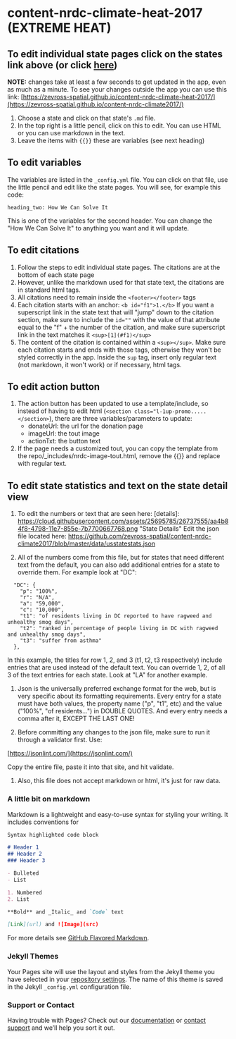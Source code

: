 # content-nrdc-climate-heat-2017 (EXTREME HEAT)


## To edit individual state pages click on the states link above (or click [here](https://github.com/zevross-spatial/content-nrdc-climate-heat-2017/tree/master/states))

**NOTE:** changes take at least a few seconds to get updated in the app, even as much as a minute. To see your changes outside the app you can use this link: [https://zevross-spatial.github.io/content-nrdc-climate-heat-2017/](https://zevross-spatial.github.io/content-nrdc-climate2017/)

1. Choose a state and click on that state's `.md` file.
2. In the top right is a little pencil, click on this to edit. You can use HTML or you can use markdown in the text.
3. Leave the items with `{{}}` these are variables (see next heading)

## To edit variables

The variables are listed in the `_config.yml` file. You can click on that file, use the little pencil and edit like the state pages. You will see, for example this code:

```
heading_two: How We Can Solve It
```

This is one of the variables for the second header. You can change the "How We Can Solve It" to anything you want and it will update.

## To edit citations

1. Follow the steps to edit individual state pages. The citations are at the bottom of each state page
1. However, unlike the markdown used for that state text, the citations are in standard html tags.
1. All citations need to remain inside the `<footer></footer>` tags
1. Each citation starts with an anchor: `<b id="f1">1.</b>` If you want a superscript link in the state text that will "jump" down to the citation section, make sure to include the `id=""` with the value of that attribute equal to the "f" + the number of the citation, and make sure superscript link in the text matches it `<sup>[1](#f1)</sup>`
1. The content of the citation is contained within a `<sup></sup>`. Make sure each citation starts and ends with those tags, otherwise they won't be styled correctly in the app. Inside the `sup` tag, insert only regular text (not markdown, it won't work) or if necessary, html tags.

## To edit action button

1. The action button has been updated to use a template/include, so instead of having to edit html (`<section class="l-1up-promo..... </section>`), there are three variables/parameters to update:
    * donateUrl: the url for the donation page
    * imageUrl: the tout image
    * actionTxt: the button text
1. If the page needs a customized tout, you can copy the template from the repo/_includes/nrdc-image-tout.html, remove the {{}} and replace with regular text.

## To edit state statistics and text on the state detail view

1. To edit the numbers or text that are seen here:
[details]: https://cloud.githubusercontent.com/assets/25695785/26737555/aa4b84f8-4798-11e7-855e-7b7700667768.png  "State Details"
Edit the json file located here:
https://github.com/zevross-spatial/content-nrdc-climate2017/blob/master/data/usstatestats.json

1. All of the numbers come from this file, but for states that need different text from the default, you can also add additional entries for a state to override them. For example look at "DC":
```
  "DC": {
    "p": "100%",
    "r": "N/A",
    "a": "59,000",
    "c": "10,000",
    "t1": "of residents living in DC reported to have ragweed and unhealthy smog days",
    "t2": "ranked in percentage of people living in DC with ragweed and unhealthy smog days",
    "t3": "suffer from asthma"
  },
```
In this example, the titles for row 1, 2, and 3 (t1, t2, t3 respectively) include entries that are used instead of the default text. You can override 1, 2, of all 3 of the text entries for each state. Look at "LA" for another example.

1. Json is the universally preferred exchange format for the web, but is very specific about its formatting requirements. Every entry for a state must have both values, the property name ("p", "t1", etc) and the value ("100%", "of residents...") in DOUBLE QUOTES. And every entry needs a comma after it, EXCEPT THE LAST ONE!

1. Before committing any changes to the json file, make sure to run it through a validator first. Use:

[https://jsonlint.com/](https://jsonlint.com/)

Copy the entire file, paste it into that site, and hit validate.

1. Also, this file does not accept markdown or html, it's just for raw data.




### A little bit on markdown

Markdown is a lightweight and easy-to-use syntax for styling your writing. It includes conventions for

```markdown
Syntax highlighted code block

# Header 1
## Header 2
### Header 3

- Bulleted
- List

1. Numbered
2. List

**Bold** and _Italic_ and `Code` text

[Link](url) and ![Image](src)
```

For more details see [GitHub Flavored Markdown](https://guides.github.com/features/mastering-markdown/).

### Jekyll Themes

Your Pages site will use the layout and styles from the Jekyll theme you have selected in your [repository settings](https://github.com/zevross-spatial/content-nrdc-climate2017/settings). The name of this theme is saved in the Jekyll `_config.yml` configuration file.

### Support or Contact

Having trouble with Pages? Check out our [documentation](https://help.github.com/categories/github-pages-basics/) or [contact support](https://github.com/contact) and we’ll help you sort it out.
